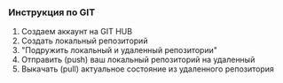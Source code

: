 ### Инструкция по GIT
1. Создаем аккаунт на GIT HUB 
2. Создать локальный репозиторий
3. "Подружить локальный и удаленный репозитории"
4. Отправить (push) ваш локальный репозиторий на удаленный
5. Выкачать (pull) актуальное состояние из удаленного репозитория
